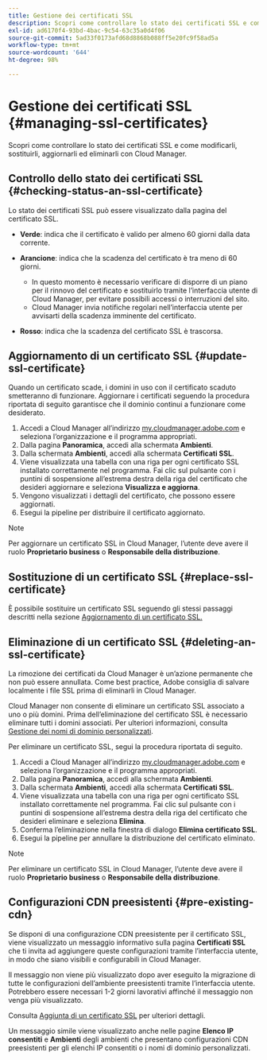 ```yaml
---
title: Gestione dei certificati SSL
description: Scopri come controllare lo stato dei certificati SSL e come modificarli, sostituirli, aggiornarli ed eliminarli con Cloud Manager.
exl-id: ad6170f4-93bd-4bac-9c54-63c35a0d4f06
source-git-commit: 5ad33f0173afd68d8868b088ff5e20fc9f58ad5a
workflow-type: tm+mt
source-wordcount: '644'
ht-degree: 98%

---
```



# Gestione dei certificati SSL {#managing-ssl-certificates}

Scopri come controllare lo stato dei certificati SSL e come modificarli, sostituirli, aggiornarli ed eliminarli con Cloud Manager.

## Controllo dello stato dei certificati SSL {#checking-status-an-ssl-certificate}

Lo stato dei certificati SSL può essere visualizzato dalla pagina del certificato SSL.

* **Verde**: indica che il certificato è valido per almeno 60 giorni dalla data corrente.

* **Arancione**: indica che la scadenza del certificato è tra meno di 60 giorni.
   * In questo momento è necessario verificare di disporre di un piano per il rinnovo del certificato e sostituirlo tramite l’interfaccia utente di Cloud Manager, per evitare possibili accessi o interruzioni del sito.
   * Cloud Manager invia notifiche regolari nell’interfaccia utente per avvisarti della scadenza imminente del certificato.

* **Rosso**: indica che la scadenza del certificato SSL è trascorsa.

## Aggiornamento di un certificato SSL {#update-ssl-certificate}

Quando un certificato scade, i domini in uso con il certificato scaduto smetteranno di funzionare. Aggiornare i certificati seguendo la procedura riportata di seguito garantisce che il dominio continui a funzionare come desiderato.

1. Accedi a Cloud Manager all’indirizzo [my.cloudmanager.adobe.com](https://my.cloudmanager.adobe.com/) e seleziona l’organizzazione e il programma appropriati.
1. Dalla pagina **Panoramica**, accedi alla schermata **Ambienti**.
1. Dalla schermata **Ambienti**, accedi alla schermata **Certificati SSL**.
1. Viene visualizzata una tabella con una riga per ogni certificato SSL installato correttamente nel programma. Fai clic sul pulsante con i puntini di sospensione all’estrema destra della riga del certificato che desideri aggiornare e seleziona **Visualizza e aggiorna**.
1. Vengono visualizzati i dettagli del certificato, che possono essere aggiornati.
1. Esegui la pipeline per distribuire il certificato aggiornato.

>[!NOTE]
>
>Per aggiornare un certificato SSL in Cloud Manager, l’utente deve avere il ruolo **Proprietario business** o **Responsabile della distribuzione**.

## Sostituzione di un certificato SSL {#replace-ssl-certificate}

È possibile sostituire un certificato SSL seguendo gli stessi passaggi descritti nella sezione [Aggiornamento di un certificato SSL.](#update-ssl-certificate)

## Eliminazione di un certificato SSL {#deleting-an-ssl-certificate}

La rimozione dei certificati da Cloud Manager è un’azione permanente che non può essere annullata. Come best practice, Adobe consiglia di salvare localmente i file SSL prima di eliminarli in Cloud Manager.

Cloud Manager non consente di eliminare un certificato SSL associato a uno o più domini. Prima dell’eliminazione del certificato SSL è necessario eliminare tutti i domini associati. Per ulteriori informazioni, consulta [Gestione dei nomi di dominio personalizzati](/help/implementing/cloud-manager/custom-domain-names/managing-custom-domain-names.md).

Per eliminare un certificato SSL, segui la procedura riportata di seguito.

1. Accedi a Cloud Manager all’indirizzo [my.cloudmanager.adobe.com](https://my.cloudmanager.adobe.com/) e seleziona l’organizzazione e il programma appropriati.
1. Dalla pagina **Panoramica**, accedi alla schermata **Ambienti**.
1. Dalla schermata **Ambienti**, accedi alla schermata **Certificati SSL**.
1. Viene visualizzata una tabella con una riga per ogni certificato SSL installato correttamente nel programma. Fai clic sul pulsante con i puntini di sospensione all’estrema destra della riga del certificato che desideri eliminare e seleziona **Elimina**.
1. Conferma l’eliminazione nella finestra di dialogo **Elimina certificato SSL**.
1. Esegui la pipeline per annullare la distribuzione del certificato eliminato.

>[!NOTE]
>
>Per eliminare un certificato SSL in Cloud Manager, l’utente deve avere il ruolo **Proprietario business** o **Responsabile della distribuzione**.

## Configurazioni CDN preesistenti {#pre-existing-cdn}

Se disponi di una configurazione CDN preesistente per il certificato SSL, viene visualizzato un messaggio informativo sulla pagina **Certificati SSL** che ti invita ad aggiungere queste configurazioni tramite l’interfaccia utente, in modo che siano visibili e configurabili in Cloud Manager.

Il messaggio non viene più visualizzato dopo aver eseguito la migrazione di tutte le configurazioni dell’ambiente preesistenti tramite l’interfaccia utente. Potrebbero essere necessari 1-2 giorni lavorativi affinché il messaggio non venga più visualizzato.

Consulta [Aggiunta di un certificato SSL](/help/implementing/cloud-manager/managing-ssl-certifications/add-ssl-certificate.md) per ulteriori dettagli.

Un messaggio simile viene visualizzato anche nelle pagine **Elenco IP consentiti** e **Ambienti** degli ambienti che presentano configurazioni CDN preesistenti per gli elenchi IP consentiti o i nomi di dominio personalizzati.
